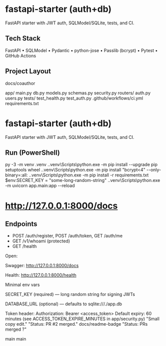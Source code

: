 # fastapi-starter (auth+db)

FastAPI starter with JWT auth, SQLModel/SQLite, tests, and CI.

## Tech Stack
FastAPI • SQLModel • Pydantic • python-jose • Passlib (bcrypt) • Pytest • GitHub Actions

## Project Layout
 docs/coauthor

app/
main.py
db.py
models.py
schemas.py
security.py
routers/
auth.py
users.py
tests/
test_health.py
test_auth.py
.github/workflows/ci.yml
requirements.txt
# fastapi-starter (auth+db)

FastAPI starter with JWT auth, SQLModel/SQLite, tests, and CI.

## Run (PowerShell)
py -3 -m venv .venv
.\.venv\Scripts\python.exe -m pip install --upgrade pip setuptools wheel
.\.venv\Scripts\python.exe -m pip install "bcrypt<4" --only-binary=:all:
.\.venv\Scripts\python.exe -m pip install -r requirements.txt
$env:SECRET_KEY = "some-long-random-string"
.\.venv\Scripts\python.exe -m uvicorn app.main:app --reload
# http://127.0.0.1:8000/docs

## Endpoints
- POST /auth/register, POST /auth/token, GET /auth/me
- GET /v1/whoami (protected)
- GET /health

Open:

Swagger: http://127.0.0.1:8000/docs

Health: http://127.0.0.1:8000/health

Minimal env vars

SECRET_KEY (required) — long random string for signing JWTs

DATABASE_URL (optional) — defaults to sqlite:///./app.db

Token header: Authorization: Bearer <access_token>
Default expiry: 60 minutes (see ACCESS_TOKEN_EXPIRE_MINUTES in app/security.py)
"Small copy edit." 
"Status: PR #2 merged." 
docs/readme-badge
"Status: PRs merged ?" 

 main
main
